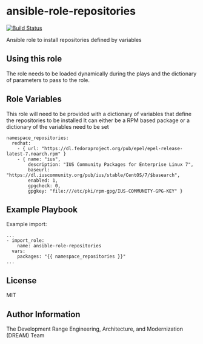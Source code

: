 ansible-role-repositories
=========

[![Build Status](https://travis-ci.org/AFCYBER-DREAM/ansible-role-repositories.svg?branch=master)](https://travis-ci.org/AFCYBER-DREAM/ansible-role-repositories)

Ansible role to install repositories defined by variables

Using this role
--------------

The role needs to be loaded dynamically during the plays and the dictionary of parameters to pass to the role.

Role Variables
--------------

This role will need to be provided with a dictionary of variables that define the repositories to be installed
It can either be a RPM based package or a dictionary of the variables need to be set 

```
namespace_repositories:
  redhat:
    - { url: "https://dl.fedoraproject.org/pub/epel/epel-release-latest-7.noarch.rpm" }
    - { name: "ius",
        description: "IUS Community Packages for Enterprise Linux 7",
        baseurl: "https://dl.iuscommunity.org/pub/ius/stable/CentOS/7/$basearch",
        enabled: 1,
        gpgcheck: 0,
        gpgkey: "file:///etc/pki/rpm-gpg/IUS-COMMUNITY-GPG-KEY" }
```

Example Playbook
----------------

Example import:
```
...
- import_role:
    name: ansible-role-repositories
  vars:
    packages: "{{ namespace_repositories }}"
...
```
License
-------

MIT

Author Information
------------------
The Development Range Engineering, Architecture, and Modernization (DREAM) Team